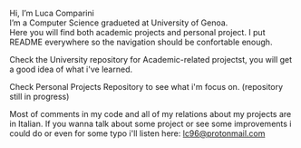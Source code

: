 Hi, I’m Luca Comparini  
I’m a Computer Science gradueted at University of Genoa.  
Here you will find both academic projects and personal project.
I put README everywhere so the navigation should be confortable enough.

Check the University repository for Academic-related projectst, you will get a good idea of what i've learned.

Check Personal Projects Repository to see what i'm focus on. (repository still in progress)
  
Most of comments in my code and all of my relations about my projects are in Italian.
If you wanna talk about some project or see some improvements i could do or even for some typo i'll listen here: lc96@protonmail.com
